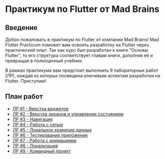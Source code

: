 # Практикум по Flutter от Mad Brains

## Введение

Добро пожаловать в практикум по Flutter от компании Mad Brains! Mad Flutter Practicum поможет вам освоить разработку на Flutter через практический опыт. Так как курс был разработан к книге "Основы Flutter", то его структура соответствует главам книги, дополняя её и превращая в полноценный учебник.

В рамках практикума вам предстоит выполнить 9 лабораторных работ (ЛР), каждая из которых посвящена ключевым аспектам разработки на Flutter. Приступим!

## План работ

- [ЛР #1 - Верстка виджетов](lab_1/)
- [ЛР #2 - Верстка экранов и управление состоянием](lab_2/)
- [ЛР #3 - Навигация](lab_3/)
- [ЛР #4 - Работа с сетью](lab_4/)
- [ЛР #5 - Локальное хранение данных](lab_5/)
- [ЛР #6 - Тестирование приложения](lab_6/)
- [ЛР #7 - Работа с анимациями](lab_7/)
- [ЛР #8 - Локализация](lab_8/)
- [ЛР #9 - Командный проект](lab_9/)
